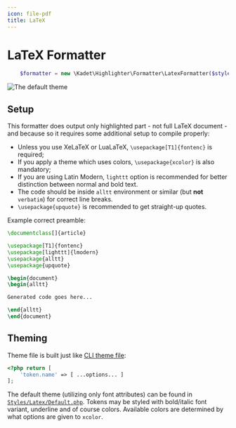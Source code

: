 ```yaml
---
icon: file-pdf
title: LaTeX
---
```


# LaTeX Formatter

```php
    $formatter = new \Kadet\Highlighter\Formatter\LatexFormatter($styles = false);
```

![The default theme](https://user-images.githubusercontent.com/2938672/27013405-725720aa-4ee3-11e7-808f-b1c7ebe7fda3.png)

## Setup

This formatter does output only highlighted part - not full LaTeX document - and because so it requires 
some additional setup to compile properly:

 * Unless you use XeLaTeX or LuaLaTeX, `\usepackage[T1]{fontenc}` is required;
 * If you apply a theme which uses colors, `\usepackage{xcolor}` is also mandatory;
 * If you are using Latin Modern, `lighttt` option is recommended for better
  distinction between normal and bold text.
 * The code should be inside `alltt` environment or similar (but **not** `verbatim`)
  for correct line breaks.
 * `\usepackage{upquote}` is recommended to get straight-up quotes.

Example correct preamble:
```tex
\documentclass[]{article}

\usepackage[T1]{fontenc}
\usepackage[lighttt]{lmodern}
\usepackage{alltt}
\usepackage{upquote}

\begin{document}
\begin{alltt}

Generated code goes here...

\end{alltt}
\end{document}
```

## Theming

Theme file is built just like [CLI theme file]: 

```php
<?php return [
    'token.name' => [ ...options... ]  
];
```

The default theme (utilizing only font attributes) can be found in [`Styles/Latex/Default.php`].
Tokens may be styled with bold/italic font variant, underline and of course colors.
Available colors are determined by what options are given to `xcolor`.

[CLI theme file]: ./cli
[`Styles/Latex/Default.php`]: https://github.com/kadet1090/KeyLighter/blob/master/Styles/Latex/Default.php